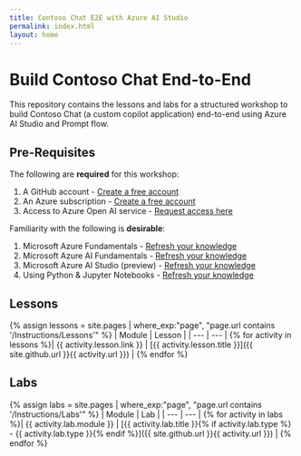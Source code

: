 ```yaml
---
title: Contoso Chat E2E with Azure AI Studio
permalink: index.html
layout: home
---
```


# Build Contoso Chat End-to-End

This repository contains the lessons and labs for a structured workshop to build Contoso Chat (a custom copilot application)  end-to-end using Azure AI Studio and Prompt flow. 


## Pre-Requisites

The following are **required** for this workshop:

1. A GitHub account - [Create a free account](https://github.com/signup)
1. An Azure subscription - [Create a free account](https://azure.microsoft.com/free/) 
1. Access to Azure Open AI service - [Request access here](https://aka.ms/oaiapply)

Familiarity with the following is **desirable**: 
1. Microsoft Azure Fundamentals - [Refresh your knowledge](https://learn.microsoft.com/en-us/training/courses/az-900t00#course-syllabus)
1. Microsoft Azure AI Fundamentals -  [Refresh your knowledge](https://learn.microsoft.com/training/paths/get-started-with-artificial-intelligence-on-azure)
1. Microsoft Azure AI Studio (preview) - [Refresh your knowledge](https://learn.microsoft.com/training/paths/create-custom-copilots-ai-studio/)
1. Using Python & Jupyter Notebooks - [Refresh your knowledge](https://learn.microsoft.com/training/paths/beginner-python/)

## Lessons

{% assign lessons = site.pages | where_exp:"page", "page.url contains '/Instructions/Lessons'" %}
| Module | Lesson |
| --- | --- | 
{% for activity in lessons  %}| {{ activity.lesson.link }} | [{{ activity.lesson.title }}]({{ site.github.url }}{{ activity.url }}) |
{% endfor %}

## Labs

{% assign labs = site.pages | where_exp:"page", "page.url contains '/Instructions/Labs'" %}
| Module | Lab |
| --- | --- | 
{% for activity in labs  %}| {{ activity.lab.module }} | [{{ activity.lab.title }}{% if activity.lab.type %} - {{ activity.lab.type }}{% endif %}]({{ site.github.url }}{{ activity.url }}) |
{% endfor %}
